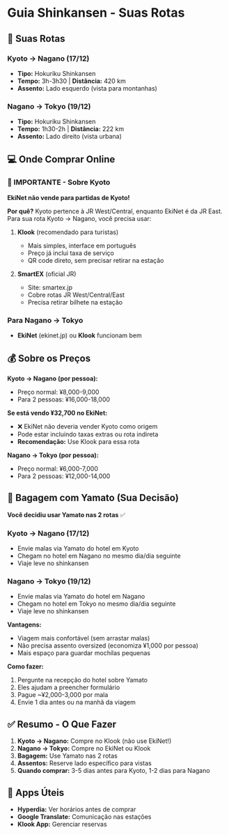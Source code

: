 # Guia Shinkansen - Suas Rotas

## 🚅 Suas Rotas

### Kyoto → Nagano (17/12)
- **Tipo:** Hokuriku Shinkansen
- **Tempo:** 3h-3h30 | **Distância:** 420 km
- **Assento:** Lado esquerdo (vista para montanhas)

### Nagano → Tokyo (19/12)
- **Tipo:** Hokuriku Shinkansen
- **Tempo:** 1h30-2h | **Distância:** 222 km
- **Assento:** Lado direito (vista urbana)

## 💻 Onde Comprar Online

### 🔴 IMPORTANTE - Sobre Kyoto
**EkiNet não vende para partidas de Kyoto!**

**Por quê?** Kyoto pertence à JR West/Central, enquanto EkiNet é da JR East. Para sua rota Kyoto → Nagano, você precisa usar:

1. **Klook** (recomendado para turistas)
   - Mais simples, interface em português
   - Preço já inclui taxa de serviço
   - QR code direto, sem precisar retirar na estação

2. **SmartEX** (oficial JR)
   - Site: smartex.jp
   - Cobre rotas JR West/Central/East
   - Precisa retirar bilhete na estação

### Para Nagano → Tokyo
- **EkiNet** (ekinet.jp) ou **Klook** funcionam bem

## 💰 Sobre os Preços

**Kyoto → Nagano (por pessoa):**
- Preço normal: ¥8,000-9,000
- Para 2 pessoas: ¥16,000-18,000

**Se está vendo ¥32,700 no EkiNet:**
- ❌ EkiNet não deveria vender Kyoto como origem
- Pode estar incluindo taxas extras ou rota indireta
- **Recomendação:** Use Klook para essa rota

**Nagano → Tokyo (por pessoa):**
- Preço normal: ¥6,000-7,000
- Para 2 pessoas: ¥12,000-14,000

## 🛄 Bagagem com Yamato (Sua Decisão)

**Você decidiu usar Yamato nas 2 rotas** ✅

### Kyoto → Nagano (17/12)
- Envie malas via Yamato do hotel em Kyoto
- Chegam no hotel em Nagano no mesmo dia/dia seguinte
- Viaje leve no shinkansen

### Nagano → Tokyo (19/12)
- Envie malas via Yamato do hotel em Nagano
- Chegam no hotel em Tokyo no mesmo dia/dia seguinte
- Viaje leve no shinkansen

**Vantagens:**
- Viagem mais confortável (sem arrastar malas)
- Não precisa assento oversized (economiza ¥1,000 por pessoa)
- Mais espaço para guardar mochilas pequenas

**Como fazer:**
1. Pergunte na recepção do hotel sobre Yamato
2. Eles ajudam a preencher formulário
3. Pague ~¥2,000-3,000 por mala
4. Envie 1 dia antes ou na manhã da viagem

## ✅ Resumo - O Que Fazer

1. **Kyoto → Nagano:** Compre no Klook (não use EkiNet!)
2. **Nagano → Tokyo:** Compre no EkiNet ou Klook
3. **Bagagem:** Use Yamato nas 2 rotas
4. **Assentos:** Reserve lado específico para vistas
5. **Quando comprar:** 3-5 dias antes para Kyoto, 1-2 dias para Nagano

## 📱 Apps Úteis

- **Hyperdia:** Ver horários antes de comprar
- **Google Translate:** Comunicação nas estações
- **Klook App:** Gerenciar reservas
